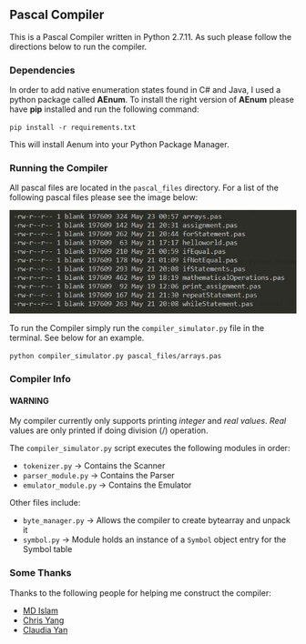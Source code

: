 ## Pascal Compiler

This is a Pascal Compiler written in Python 2.7.11. As such please follow the directions
below to run the compiler.

### Dependencies

In order to add native enumeration states found in C# and Java, I used a python package
called **AEnum**. To install the right version of **AEnum** please have **pip** installed
and run the following command:

`pip install -r requirements.txt`

This will install Aenum into your Python Package Manager.

### Running the Compiler

All pascal files are located in the `pascal_files` directory. For a list of the following
pascal files please see the image below:

![pascal files](pascal_file.png)

To run the Compiler simply run the `compiler_simulator.py` file in the terminal. See below for an example.

`python compiler_simulator.py pascal_files/arrays.pas`

### Compiler Info
#### WARNING #####

My compiler currently only supports printing *integer* and *real values*. *Real* values are only printed if doing division (/) operation.

The `compiler_simulator.py` script executes the following modules in order:

- `tokenizer.py` -> Contains the Scanner
- `parser_module.py` -> Contains the Parser
- `emulator_module.py` -> Contains the Emulator

Other files include:

- `byte_manager.py` -> Allows the compiler to create bytearray and unpack it
- `symbol.py` -> Module holds an instance of a `Symbol` object entry for the Symbol table

### Some Thanks

Thanks to the following people for helping me construct the compiler:

- [MD Islam](https://github.com/exp0nge)
- [Chris Yang](https://github.com/cyang)
- [Claudia Yan](https://github.com/s1cyan)
